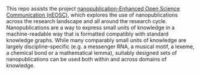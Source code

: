 This repo assists the project [nanopublication-Enhanced Open Science Communication (nEOSC)](https://knowledgepixels.com/incubator.html), which explores the use of nanopublications across the research landscape and all around the research cycle. Nanopublications are a way to express small units of knowledge in a machine-readable way that is formatted compatibly with standard knowledge graphs. While many comparably small units of knowledge are largely discipline-specific (e.g. a messenger RNA, a musical motif, a lexeme, a chemical bond or a mathematical lemma), suitably designed sets of nanopublications can be used both within and across domains of knowledge. 
